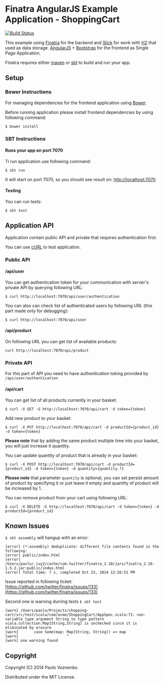 # Finatra AngularJS Example Application - ShoppingCart

[![Build Status](https://travis-ci.org/fosco-maestro/finatra-angular-example.svg)](https://travis-ci.org/fosco-maestro/finatra-angular-example)

This example using [Finatra](http://finatra.info/) for the backend and [Slick](http://slick.typesafe.com/) for work with [H2](http://www.h2database.com/) that used as data storage. 
[AngularJS](https://angularjs.org/) + [Bootstrap](http://getbootstrap.com/) for the frontend as Single Page Application.

Finatra requires either [maven](http://maven.apache.org/) or [sbt](http://www.scala-sbt.org/release/docs/Getting-Started/Setup.html) to build and run your app.

## Setup

### Bower Instructions

For managing dependencies for the frontend application using [Bower](http://bower.io/).

Before running application please install frontend dependencies by using following command:

```
$ bower install
```

### SBT Instructions

#### Runs your app on port 7070

Ti run application use following command:

```
$ sbt run
```

It will start on port 7070, so you should see result on: [http://localhost:7070](http://localhost:7070)

#### Testing

You can run tests:

```
$ sbt test
```

## Application API

Application contain public API and private that requires authentication first.

You can use [cURL](http://curl.haxx.se/) to test application.

### Public API

#### /api/user

You can get authentication token for your communication with server's private API by querying following URL:

```
$ curl http://localhost:7070/api/user/authentication
```

You can also can check list of authenticated users by following URL (this part made only for debugging):

```
$ curl http://localhost:7070/api/user
```

#### /api/product

On following URL you can get list of available products:
 
```
curl http://localhost:7070/api/product
```

### Private API

For this part of API you need to have authentication toking provided by ```/api/user/authentication```

#### /api/cart

You can get list of all products currently in your basket:

```
$ curl -X GET -G http://localhost:7070/api/cart -d token={token}
```

Add new product to your basket:

```
$ curl -X PUT http://localhost:7070/api/cart -d productId={product_id} -d token={token}
```

**Please note** that by adding the same product multiple time into your basket, you will just increase it quantity.

You can update quantity of product that is already in your basket:

```
$ curl -X POST http://localhost:7070/api/cart -d productId={product_id} -d token={token} -d quantity={quantity.?}
```

**Please note** that parameter ```quantity``` is optional, you can set persist amount of product by specifying 
it or just leave it empty and quantity of product will be increased by 1. 

You can remove product from your cart using following URL:

```
$ curl -X DELETE -G http://localhost:7070/api/cart -d token={token} -d productId={product_id}
```

## Known Issues

```$ sbt assembly``` will hangup with an error:

```
[error] (*:assembly) deduplicate: different file contents found in the following:
[error] public/index.html
[error] /Users/pavlo/.ivy2/cache/com.twitter/finatra_2.10/jars/finatra_2.10-1.5.2.jar:public/index.html
[error] Total time: 7 s, completed Oct 23, 2014 12:26:51 PM
```
Issue reported in following ticket: [https://github.com/twitter/finatra/issues/133](https://github.com/twitter/finatra/issues/133)

Second one is warning durring tests ```$ sbt test```

```
[warn] /Users/pavlo/Projects/shopping-cart/src/test/scala/com/acme/ShoppingCart/AppSpec.scala:71: non-variable type argument String in type pattern scala.collection.Map[String,String] is unchecked since it is eliminated by erasure
[warn]       case Some(map: Map[String, String]) => map
[warn]                      ^
[warn] one warning found
```

## Copyright

Copyright (C) 2014 Pavlo Voznenko.

Distributed under the MIT License.
